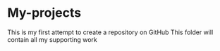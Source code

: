 # My-projects

This is my first attempt to create a repository on GitHub 
This folder will contain all my supporting work


